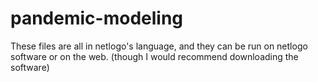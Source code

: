 # pandemic-modeling

These files are all in netlogo's language, and they can be run on netlogo software or on the web. (though I would recommend downloading the software)



